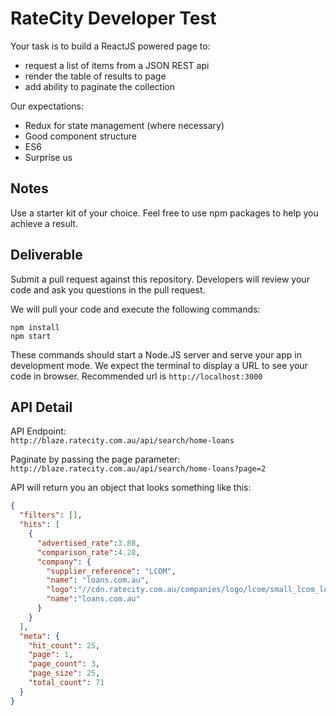 # RateCity Developer Test

Your task is to build a ReactJS powered page to:
- request a list of items from a JSON REST api
- render the table of results to page
- add ability to paginate the collection

Our expectations:
- Redux for state management (where necessary)
- Good component structure
- ES6
- Surprise us

## Notes
Use a starter kit of your choice.
Feel free to use npm packages to help you achieve a result.

## Deliverable
Submit a pull request against this repository. Developers will review your code and ask you questions in the pull request.

We will pull your code and execute the following commands:
```
npm install
npm start
```
These commands should start a Node.JS server and serve your app in development mode. We expect the terminal to display a URL to see your code in browser. Recommended url is `http://localhost:3000`

## API Detail

API Endpoint:<br />
`http://blaze.ratecity.com.au/api/search/home-loans`

Paginate by passing the page parameter:<br />
`http://blaze.ratecity.com.au/api/search/home-loans?page=2`

API will return you an object that looks something like this:
```json
{
  "filters": [],
  "hits": [
    {
      "advertised_rate":3.88,
      "comparison_rate":4.28,
      "company": {
        "supplier_reference": "LCOM",
        "name": "loans.com.au",
        "logo":"//cdn.ratecity.com.au/companies/logo/lcom/small_lcom_logo.png",
        "name":"loans.com.au"
      }
    }
  ],
  "meta": {
    "hit_count": 25,
    "page": 1,
    "page_count": 3,
    "page_size": 25,
    "total_count": 71
  }
}
```
